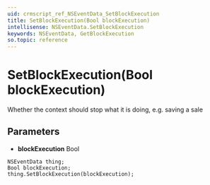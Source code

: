```yaml
---
uid: crmscript_ref_NSEventData_SetBlockExecution
title: SetBlockExecution(Bool blockExecution)
intellisense: NSEventData.SetBlockExecution
keywords: NSEventData, GetBlockExecution
so.topic: reference
---
```


# SetBlockExecution(Bool blockExecution)

Whether the context should stop what it is doing, e.g. saving a sale

## Parameters

* **blockExecution** Bool

```crmscript
NSEventData thing;
Bool blockExecution;
thing.SetBlockExecution(blockExecution);
```

